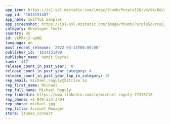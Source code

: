 ```yaml
---
app_icon: https://is1-ssl.mzstatic.com/image/thumb/Purple126/v4/d4/6d/a3/d46da326-07fc-5262-c1f6-50f5c9c2d4d4/AppIcon-1x_U007emarketing-0-7-0-85-220.png/1024x1024bb.png
app_id: '1614151407'
app_name: SwiftUI Samples
app_screenshot: https://is1-ssl.mzstatic.com/image/thumb/PurpleSource116/v4/a3/d5/d1/a3d5d14d-2549-fe0e-9f3b-669c54196fea/3828cca3-692c-486c-a24a-e563eb831a1d_Simulator_Screen_Shot_-_iPhone_11_Pro_Max_-_2022-03-14_at_20.23.13.png/1242x2688bb.png
category: Developer Tools
country: US
id: vkPR4j2-qpNB
language: en
most_recent_release: '2022-03-15T00:00:00'
publisher_id: '1614151409'
publisher_name: Hamit Seyrek
rank: '417'
release_count_in_past_year: '0'
release_count_in_past_year_category: 4
release_count_in_past_year_top_in_category: 19
rep_email: michael.roguly@bitrise.io
rep_first_name: Michael
rep_full_name: Michael Roguly
rep_linkedin: https://www.linkedin.com/in/michael-roguly-77376710
rep_phone: +1 949-233-3404
rep_photo: michael.jpg
rep_title: Account Manager
store: itunes_connect
---
```

